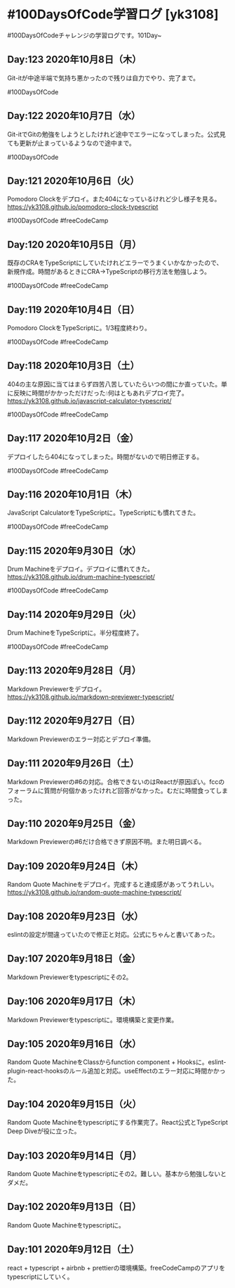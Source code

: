 # #100DaysOfCode学習ログ [yk3108]

\#100DaysOfCodeチャレンジの学習ログです。101Day~

## Day:123 2020年10月8日（木）

Git-itが中途半端で気持ち悪かったので残りは自力でやり、完了まで。

\#100DaysOfCode

## Day:122 2020年10月7日（水）

Git-itでGitの勉強をしようとしたけれど途中でエラーになってしまった。公式見ても更新が止まっているようなので途中まで。

\#100DaysOfCode

## Day:121 2020年10月6日（火）

Pomodoro Clockをデプロイ。また404になっているけれど少し様子を見る。  
<https://yk3108.github.io/pomodoro-clock-typescript>

\#100DaysOfCode \#freeCodeCamp

## Day:120 2020年10月5日（月）

既存のCRAをTypeScriptにしていたけれどエラーでうまくいかなかったので、新規作成。時間があるときにCRA→TypeScriptの移行方法を勉強しよう。

\#100DaysOfCode \#freeCodeCamp

## Day:119 2020年10月4日（日）

Pomodoro ClockをTypeScriptに。1/3程度終わり。

\#100DaysOfCode \#freeCodeCamp

## Day:118 2020年10月3日（土）

404の主な原因に当てはまらず四苦八苦していたらいつの間にか直っていた。単に反映に時間がかかっただけだった💧何はともあれデプロイ完了。  
<https://yk3108.github.io/javascript-calculator-typescript/>

\#100DaysOfCode \#freeCodeCamp

## Day:117 2020年10月2日（金）

デプロイしたら404になってしまった。時間がないので明日修正する。

\#100DaysOfCode \#freeCodeCamp

## Day:116 2020年10月1日（木）

JavaScript CalculatorをTypeScriptに。TypeScriptにも慣れてきた。

\#100DaysOfCode \#freeCodeCamp

## Day:115 2020年9月30日（水）

Drum Machineをデプロイ。デプロイに慣れてきた。  
<https://yk3108.github.io/drum-machine-typescript/>

\#100DaysOfCode \#freeCodeCamp

## Day:114 2020年9月29日（火）

Drum MachineをTypeScriptに。半分程度終了。

\#100DaysOfCode \#freeCodeCamp

## Day:113 2020年9月28日（月）

Markdown Previewerをデプロイ。  
<https://yk3108.github.io/markdown-previewer-typescript/>

## Day:112 2020年9月27日（日）

Markdown Previewerのエラー対応とデプロイ準備。

## Day:111 2020年9月26日（土）

Markdown Previewerの#6の対応。合格できないのはReactが原因ぽい。fccのフォーラムに質問が何個かあったけれど回答がなかった。むだに時間食ってしまった。

## Day:110 2020年9月25日（金）

Markdown Previewerの#6だけ合格できず原因不明。また明日調べる。

## Day:109 2020年9月24日（木）

Random Quote Machineをデプロイ。完成すると達成感があってうれしい。  
<https://yk3108.github.io/random-quote-machine-typescript/>

## Day:108 2020年9月23日（水）

eslintの設定が間違っていたので修正と対応。公式にちゃんと書いてあった。

## Day:107 2020年9月18日（金）

Markdown Previewerをtypescriptにその2。

## Day:106 2020年9月17日（木）

Markdown Previewerをtypescriptに。環境構築と変更作業。

## Day:105 2020年9月16日（水）

Random Quote MachineをClassからfunction component + Hooksに。eslint-plugin-react-hooksのルール追加と対応。useEffectのエラー対応に時間かかった。

## Day:104 2020年9月15日（火）

Random Quote Machineをtypescriptにする作業完了。React公式とTypeScript Deep Diveが役に立った。

## Day:103 2020年9月14日（月）

Random Quote Machineをtypescriptにその2。難しい。基本から勉強しないとダメだ。

## Day:102 2020年9月13日（日）

Random Quote Machineをtypescriptに。

## Day:101 2020年9月12日（土）

react + typescript + airbnb + prettierの環境構築。freeCodeCampのアプリをtypescriptにしていく。

